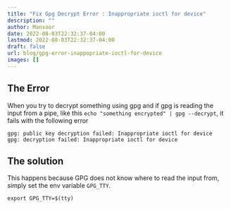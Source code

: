 ```yaml
---
title: "Fix Gpg Decrypt Error : Inappropriate ioctl for device"
description: ""
author: Mansoor
date: 2022-08-03T22:32:37-04:00
lastmod: 2022-08-03T22:32:37-04:00
draft: false
url: blog/gpg-error-inappopriate-ioctl-for-device
images: []
---
```


## The Error

When you try to decrypt something using gpg and if gpg is reading the input from a pipe, like this `echo "something encrypted" | gpg --decrypt`, it fails with the
following error

```
gpg: public key decryption failed: Inappropriate ioctl for device
gpg: decryption failed: Inappropriate ioctl for device
```

## The solution

This happens because GPG does not know where to read the input from, simply set the env variable `GPG_TTY`.

```
export GPG_TTY=$(tty)
```